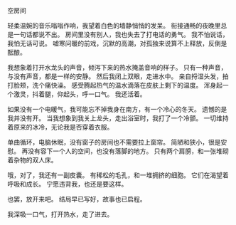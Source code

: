 空房间

轻柔温婉的音乐嗡嗡作响，我望着白色的墙静悄悄的发呆。
衔接通畅的夜晚里总是一句话都说不出。
房间里没有别人，我也失去了打电话的勇气。
我不怕说话，我怕无话可说。
嘘寒问暖的前戏，沉默的高潮，对孤独来说算不上释放，反倒是酝酿。

我想象着打开水龙头的声音，倾泻下来的热水掩盖音响的样子。
只有一种声音，与没有声音，都是一样的安静。
然后我闭上双眼，走进水中。
亲自捋湿头发，拍打脸颊，洗个痛快澡。
感受腾起热气的温水滴落在皮肤上剩下的温度。
浑身起一个激灵，抖着腿，仰起头，呼一口气。
我还活着。

如果没有一个电暖气，我可能忘不掉我身在南方，有一个冷心的冬天。
遗憾的是我并没有开。
当我想象到我关上龙头，走出浴室时，我打了一个冷颤。
一切维持着原来的冰冷，无论我是否穿着衣服。

单曲循环，电脑休眠，没有窗子的房间也不需要拉上窗帘。
简陋和狭小，很是安慰。
再没有容下一个人的空间，也没有落脚的地方。
只有两个肩膀，和一张堆砌着杂物的双人床。

哦，对了，我还有一副皮囊。
有稀松的毛孔，和一堆拥挤的细胞。
它们在渴望着呼吸和成长。
宁愿违背我，也还是要这样。

也罢，放开来吧。
结局早已写好，故事也已启程。

我深吸一口气，打开热水，走了进去。